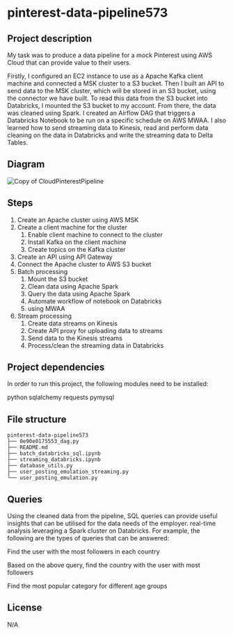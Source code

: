 <!-- TODO: this file needs expanding. It acts as the front page of your project and most employers probably wont even move past this page on to your actual code. So it needs to be as good as it possibly can be. -->

# pinterest-data-pipeline573
## Project description 
My task was to produce a data pipeline for a mock Pinterest using AWS Cloud that can provide value to their users. 

Firstly, I configured an EC2 instance to use as a Apache Kafka client machine and connected a MSK cluster to a S3 bucket. Then I built an API to send data to the MSK cluster, which will be stored in an S3 bucket, using the connector we have built. To read this data from the S3 bucket into Databricks, I mounted the S3 bucket to my account. From there, the data was cleaned using Spark. I created an Airflow DAG that triggers a Databricks Notebook to be run on a specific schedule on AWS MWAA. I also learned how to send streaming data to Kinesis, read and perform data cleaning on the data in Databricks and write the streaming data to Delta Tables.

## Diagram
![Copy of CloudPinterestPipeline](https://github.com/heyilll/pinterest-data-pipeline573/assets/117127128/868960ba-1353-480c-a3fc-4d036d2880c0)


<!-- TODO: A section here outlining the steps you used to complete the project. -->
## Steps
1. Create an Apache cluster using AWS MSK
2. Create a client machine for the cluster
   1. Enable client machine to connect to the cluster
   2. Install Kafka on the client machine
   3. Create topics on the Kafka cluster
3. Create an API using API Gateway  
4. Connect the Apache cluster to AWS S3 bucket
5. Batch processing
   1. Mount the S3 bucket
   2. Clean data using Apache Spark 
   3. Query the data using Apache Spark 
   4. Automate workflow of notebook on Databricks
   5. using MWAA
6. Stream processing
   1. Create data streams on Kinesis
   2. Create API proxy for uploading data to streams
   3. Send data to the Kinesis streams
   4. Process/clean the streaming data in Databricks 

## Project dependencies 
In order to run this project, the following modules need to be installed:

python 
sqlalchemy
requests
pymysql
 
## File structure
```
pinterest-data-pipeline573
├── 0e90e0175553_dag.py
├── README.md
├── batch_databricks_sql.ipynb
├── streaming_databricks.ipynb
├── database_utils.py
├── user_posting_emulation_streaming.py
└── user_posting_emulation.py
``` 
<!-- TODO: a section here on your queries from databricks notebooks, showing the sort of questions you can answer with the cleaned data. Some sample screenshots of the outputted tables would also be great. -->
## Queries  
Using the cleaned data from the pipeline, SQL queries can provide useful insights that can be utilised for the data needs of the employer. real-time analysis leveraging a Spark cluster on Databricks. For example, the following are the types of queries that can be answered:

Find the user with the most followers in each country


Based on the above query, find the country with the user with most followers


Find the most popular category for different age groups


## License
N/A
